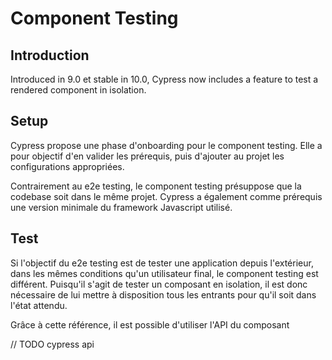 # Component Testing

## Introduction



Introduced in 9.0 et stable in 10.0, Cypress now includes a feature to test a rendered component in isolation.

## Setup

Cypress propose une phase d'onboarding pour le component testing.
Elle a pour objectif d'en valider les prérequis, puis d'ajouter au projet les configurations appropriées.

Contrairement au e2e testing, le component testing présuppose que la codebase soit dans le même projet.
Cypress a également comme prérequis une version minimale du framework Javascript utilisé.

## Test

Si l'objectif du e2e testing est de tester une application depuis l'extérieur, dans les mêmes conditions qu'un utilisateur final, le component testing est différent.
Puisqu'il s'agit de tester un composant en isolation, il est donc nécessaire de lui mettre à disposition tous les entrants pour qu'il soit dans l'état attendu.



Grâce à cette référence, il est possible d'utiliser l'API du composant


// TODO cypress api
